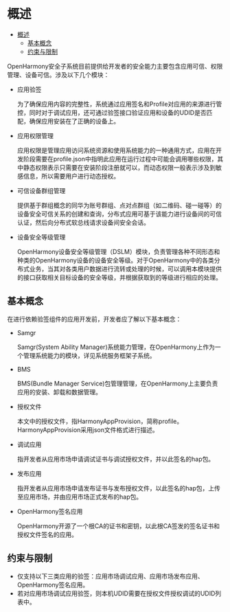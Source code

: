# 概述<a name="ZH-CN_TOPIC_0000001058831526"></a>

- [概述<a name="ZH-CN_TOPIC_0000001058831526"></a>](#概述)
  - [基本概念<a name="section175012297491"></a>](#基本概念)
  - [约束与限制<a name="section2029921310472"></a>](#约束与限制)

OpenHarmony安全子系统目前提供给开发者的安全能力主要包含应用可信、权限管理、设备可信。涉及以下几个模块：

-   应用验签

    为了确保应用内容的完整性，系统通过应用签名和Profile对应用的来源进行管控，同时对于调试应用，还可通过验签接口验证应用和设备的UDID是否匹配，确保应用安装在了正确的设备上。

-   应用权限管理

    应用权限是管理应用访问系统资源和使用系统能力的一种通用方式，应用在开发阶段需要在profile.json中指明此应用在运行过程中可能会调用哪些权限，其中静态权限表示只需要在安装阶段注册就可以，而动态权限一般表示涉及到敏感信息，所以需要用户进行动态授权。

-   可信设备群组管理

    提供基于群组概念的同华为账号群组、点对点群组（如二维码、碰一碰等）的设备安全可信关系的创建和查询，分布式应用可基于该能力进行设备间的可信认证，然后向分布式软总线请求设备间安全会话。

-   设备安全等级管理

    OpenHarmony设备安全等级管理（DSLM）模块，负责管理各种不同形态和种类的OpenHarmony设备的设备安全等级。对于OpenHarmony中的各类分布式业务，当其对各类用户数据进行流转或处理的时候，可以调用本模块提供的接口获取相关目标设备的安全等级，并根据获取到的等级进行相应的处理。


## 基本概念<a name="section175012297491"></a>

在进行依赖验签组件的应用开发前，开发者应了解以下基本概念：

-   Samgr

    Samgr\(System Ability Manager\)系统能力管理，在OpenHarmony上作为一个管理系统能力的模块，详见系统服务框架子系统。


-   BMS

    BMS\(Bundle Manager Service\)包管理管理，在OpenHarmony上主要负责应用的安装、卸载和数据管理。


-   授权文件

    本文中的授权文件，指HarmonyAppProvision，简称profile。HarmonyAppProvision采用json文件格式进行描述。


-   调试应用

    指开发者从应用市场申请调试证书与调试授权文件，并以此签名的hap包。


-   发布应用

    指开发者从应用市场申请发布证书与发布授权文件，以此签名的hap包，上传至应用市场，并由应用市场正式发布的hap包。


-   OpenHarmony签名应用

    OpenHarmony开源了一个根CA的证书和密钥，以此根CA签发的签名证书和授权文件签名的应用。


## 约束与限制<a name="section2029921310472"></a>

-   仅支持以下三类应用的验签：应用市场调试应用、应用市场发布应用、OpenHarmony签名应用。
-   若对应用市场调试应用验签，则本机UDID需要在授权文件授权调试的UDID列表中。

